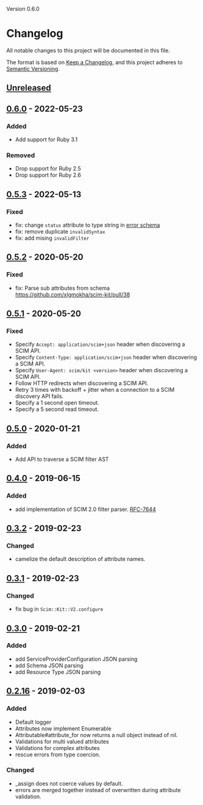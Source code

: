 Version 0.6.0

# Changelog
All notable changes to this project will be documented in this file.

The format is based on [Keep a Changelog](https://keepachangelog.com/en/1.0.0/),
and this project adheres to [Semantic Versioning](https://semver.org/spec/v2.0.0.html).

## [Unreleased]
## [0.6.0] - 2022-05-23
### Added
- Add support for Ruby 3.1

### Removed

- Drop support for Ruby 2.5
- Drop support for Ruby 2.6

## [0.5.3] - 2022-05-13
### Fixed

- fix: change `status` attribute to type string in [error schema](https://www.rfc-editor.org/rfc/rfc7644.html#section-3.12)
- fix: remove duplicate `invalidSyntax`
- fix: add mising `invalidFilter`

## [0.5.2] - 2020-05-20
### Fixed

- fix: Parse sub attributes from schema https://github.com/xlgmokha/scim-kit/pull/38

## [0.5.1] - 2020-05-20
### Fixed
- Specify `Accept: application/scim+json` header when discovering a SCIM API.
- Specify `Content-Type: application/scim+json` header when discovering a SCIM API.
- Specify `User-Agent: scim/kit <version>` header when discovering a SCIM API.
- Follow HTTP redirects when discovering a SCIM API.
- Retry 3 times with backoff + jitter when a connection to a SCIM discovery API fails.
- Specify a 1 second open timeout.
- Specify a 5 second read timeout.

## [0.5.0] - 2020-01-21
### Added
- Add API to traverse a SCIM filter AST

## [0.4.0] - 2019-06-15
### Added
- add implementation of SCIM 2.0 filter parser. [RFC-7644](https://tools.ietf.org/html/rfc7644#section-3.4.2.2)

## [0.3.2] - 2019-02-23
### Changed
- camelize the default description of attribute names.

## [0.3.1] - 2019-02-23
### Changed
- fix bug in `Scim::Kit::V2.configure`

## [0.3.0] - 2019-02-21
### Added
- add ServiceProviderConfiguration JSON parsing
- add Schema JSON parsing
- add Resource Type JSON parsing

## [0.2.16] - 2019-02-03
### Added
- Default logger
- Attributes now implement Enumerable
- Attributable#attribute\_for now returns a null object instead of nil.
- Validations for multi valued attributes
- Validations for complex attributes
- rescue errors from type coercion.

### Changed
- \_assign does not coerce values by default.
- errors are merged together instead of overwritten during attribute validation.

[Unreleased]: https://github.com/mokhan/scim-kit/compare/v0.6.0...HEAD
[0.6.0]: https://github.com/mokhan/scim-kit/compare/v0.5.3...v0.6.0
[0.5.3]: https://github.com/mokhan/scim-kit/compare/v0.5.2...v0.5.3
[0.5.2]: https://github.com/mokhan/scim-kit/compare/v0.5.1...v0.5.2
[0.5.1]: https://github.com/mokhan/scim-kit/compare/v0.5.0...v0.5.1
[0.5.0]: https://github.com/mokhan/scim-kit/compare/v0.4.0...v0.5.0
[0.4.0]: https://github.com/mokhan/scim-kit/compare/v0.3.2...v0.4.0
[0.3.2]: https://github.com/mokhan/scim-kit/compare/v0.3.1...v0.3.2
[0.3.1]: https://github.com/mokhan/scim-kit/compare/v0.3.0...v0.3.1
[0.3.0]: https://github.com/mokhan/scim-kit/compare/v0.2.16...v0.3.0
[0.2.16]: https://github.com/mokhan/scim-kit/compare/v0.2.15...v0.2.16
[0.2.15]: https://github.com/mokhan/scim-kit/compare/v0.2.14...v0.2.15
[0.2.14]: https://github.com/mokhan/scim-kit/compare/v0.2.13...v0.2.14
[0.2.13]: https://github.com/mokhan/scim-kit/compare/v0.2.12...v0.2.13
[0.2.12]: https://github.com/mokhan/scim-kit/compare/v0.2.11...v0.2.12
[0.2.11]: https://github.com/mokhan/scim-kit/compare/v0.2.10...v0.2.11
[0.2.10]: https://github.com/mokhan/scim-kit/compare/v0.2.9...v0.2.10
[0.2.9]: https://github.com/mokhan/scim-kit/compare/v0.2.8...v0.2.9
[0.2.8]: https://github.com/mokhan/scim-kit/compare/v0.2.7...v0.2.8
[0.2.7]: https://github.com/mokhan/scim-kit/compare/v0.2.6...v0.2.7
[0.2.6]: https://github.com/mokhan/scim-kit/compare/v0.2.5...v0.2.6
[0.2.5]: https://github.com/mokhan/scim-kit/compare/v0.2.4...v0.2.5
[0.2.4]: https://github.com/mokhan/scim-kit/compare/v0.2.3...v0.2.4
[0.2.3]: https://github.com/mokhan/scim-kit/compare/v0.2.2...v0.2.3
[0.2.2]: https://github.com/mokhan/scim-kit/compare/v0.2.1...v0.2.2
[0.2.1]: https://github.com/mokhan/scim-kit/compare/v0.2.0...v0.2.1
[0.2.0]: https://github.com/mokhan/scim-kit/compare/v0.1.0...v0.2.0
